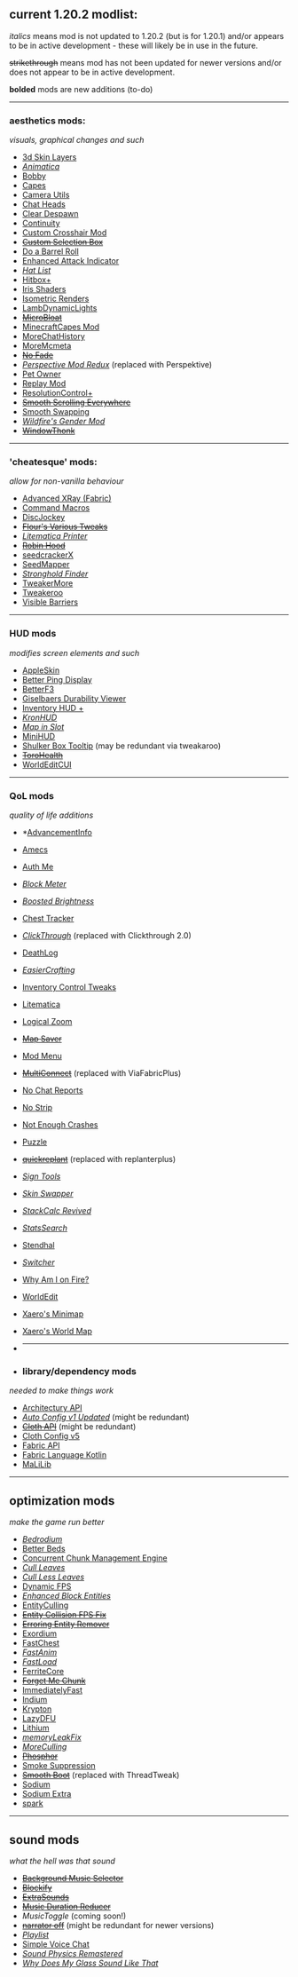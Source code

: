 ## current 1.20.2 modlist:

*italics* means mod is not updated to 1.20.2 (but is for 1.20.1) and/or appears to be in active development - these will likely be in use in the future.

~~strikethrough~~ means mod has not been updated for newer versions and/or does not appear to be in active development.  

**bolded** mods are new additions (to-do)

***
### aesthetics mods: 
*visuals, graphical changes and such*
- [3d Skin Layers](https://modrinth.com/mod/3dskinlayers)
- *[Animatica](https://modrinth.com/mod/animatica)*
- [Bobby](https://modrinth.com/mod/bobby)
- [Capes](https://modrinth.com/mod/capes)
- [Camera Utils](https://modrinth.com/mod/camera-utils)
- [Chat Heads](https://modrinth.com/mod/chat-heads)
- [Clear Despawn](https://modrinth.com/mod/cleardespawn)
- [Continuity](https://modrinth.com/mod/continuity/versions)
- [Custom Crosshair Mod](https://modrinth.com/mod/custom-crosshair-mod)
- <s>[Custom Selection Box](https://modrinth.com/mod/custom-selection-box)</s>
- [Do a Barrel Roll](https://modrinth.com/mod/do-a-barrel-roll)
- [Enhanced Attack Indicator](https://modrinth.com/mod/enhanced-attack-indicator)
- *[Hat List](https://modrinth.com/mod/hatlist)*
- [Hitbox+](https://modrinth.com/mod/hitboxplus)
- [Iris Shaders](https://modrinth.com/mod/iris)
- [Isometric Renders](https://modrinth.com/mod/isometric-renders)
- [LambDynamicLights](https://modrinth.com/mod/lambdynamiclights)
- <s>[MicroBloat](https://modrinth.com/mod/micro-bloat)</s>
- [MinecraftCapes Mod](https://modrinth.com/mod/minecraftcapes)
- [MoreChatHistory](https://modrinth.com/mod/morechathistory)
- [MoreMcmeta](https://modrinth.com/mod/moremcmeta)
- <s>[No Fade](https://modrinth.com/mod/no-fade)</s>
- *[Perspective Mod Redux](https://modrinth.com/mod/perspective-mod-redux)* (replaced with Perspektive)
- [Pet Owner](https://modrinth.com/mod/petowner)
- [Replay Mod](https://modrinth.com/mod/replaymod)
- [ResolutionControl+](https://modrinth.com/mod/resolution-control-plus)
- <s>[Smooth Scrolling Everywhere](https://www.curseforge.com/minecraft/mc-mods/smooth-scrolling-everywhere-fabric)</s>
- [Smooth Swapping](https://modrinth.com/mod/smooth-swapping)
- *[Wildfire's Gender Mod](https://modrinth.com/mod/female-gender)*
- <s>[WindowThonk](https://modrinth.com/mod/windowthonk)</s>

***
### 'cheatesque' mods: 
*allow for non-vanilla behaviour*
- [Advanced XRay (Fabric)](https://www.curseforge.com/minecraft/mc-mods/advanced-xray-fabric-edition)
- [Command Macros](https://modrinth.com/mod/command-macros)
- [DiscJockey](https://modrinth.com/mod/disc-jockey)
- <s>[Flour's Various Tweaks](https://modrinth.com/mod/fvt)</s>
- *[Litematica Printer](https://modrinth.com/mod/litematica-printer)*
- <s>[Robin Hood](https://modrinth.com/mod/robinhood)</s>
- [seedcrackerX](https://github.com/19MisterX98/SeedcrackerX)
- [SeedMapper](https://modrinth.com/mod/seedmapper)
- *[Stronghold Finder](https://modrinth.com/mod/strongholdfinder)*
- [TweakerMore](https://modrinth.com/mod/tweakermore)
- [Tweakeroo](https://www.curseforge.com/minecraft/mc-mods/tweakeroo)
- [Visible Barriers](https://modrinth.com/mod/visiblebarriers)

***
### HUD mods
*modifies screen elements and such*
- [AppleSkin](https://modrinth.com/mod/appleskin)
- [Better Ping Display](https://modrinth.com/mod/better-ping-display-fabric)
- [BetterF3](https://modrinth.com/mod/betterf3)
- [Giselbaers Durability Viewer](https://modrinth.com/mod/durabilityviewer)
- [Inventory HUD +](https://www.curseforge.com/minecraft/mc-mods/inventory-hud-forge)
- *[KronHUD](https://modrinth.com/mod/kronhud)*
- *[Map in Slot](https://modrinth.com/mod/map-in-slot)*
- [MiniHUD](https://www.curseforge.com/minecraft/mc-mods/minihud)
- [Shulker Box Tooltip](https://modrinth.com/mod/shulkerboxtooltip) (may be redundant via tweakaroo)
- <s>[ToroHealth](https://www.curseforge.com/minecraft/mc-mods/torohealth-damage-indicators)</s>
- [WorldEditCUI](https://github.com/EngineHub/WorldEditCUI/releases/)

***
### QoL mods
*quality of life additions*
- *[AdvancementInfo](https://modrinth.com/mod/advancementinfo)
- [Amecs](https://modrinth.com/mod/amecs)
- [Auth Me](https://modrinth.com/mod/auth-me)
- *[Block Meter](https://modrinth.com/mod/blockmeter)*
- *[Boosted Brightness](https://modrinth.com/mod/boosted-brightness)*
- [Chest Tracker](https://modrinth.com/mod/chest-tracker)
- *[ClickThrough](https://modrinth.com/mod/clickthrough)* (replaced with Clickthrough 2.0)
- [DeathLog](https://modrinth.com/mod/deathlog)
- *[EasierCrafting](https://modrinth.com/mod/easiercrafting)*
- [Inventory Control Tweaks](https://modrinth.com/mod/inventory-control-tweaks)
- [Litematica](https://www.curseforge.com/minecraft/mc-mods/litematica)
- [Logical Zoom](https://modrinth.com/mod/logical-zoom)
- <s>[Map Saver](https://modrinth.com/mod/map-saver)</s>
- [Mod Menu](https://modrinth.com/mod/modmenu)
- <s>[MultiConnect](https://modrinth.com/mod/multiconnect)</s> (replaced with ViaFabricPlus)
- [No Chat Reports](https://modrinth.com/mod/no-chat-reports)
- [No Strip](https://modrinth.com/mod/no-strip)
- [Not Enough Crashes](https://modrinth.com/mod/notenoughcrashes)
- [Puzzle](https://modrinth.com/mod/puzzle)
- <s>[quickreplant](https://modrinth.com/mod/quickreplant)</s> (replaced with replanterplus)
- *[Sign Tools](https://www.curseforge.com/minecraft/mc-mods/sign-tools)*
- *[Skin Swapper](https://modrinth.com/mod/skinswapper)*
- *[StackCalc Revived](https://modrinth.com/mod/stackcalc-revived)*
- *[StatsSearch](https://modrinth.com/mod/statssearch)*
- [Stendhal](https://modrinth.com/mod/stendhal)
- *[Switcher](https://modrinth.com/mod/switcher)*
- [Why Am I on Fire?](https://modrinth.com/mod/why-am-i-on-fire)
- [WorldEdit](https://www.curseforge.com/minecraft/mc-mods/worldedit)
- [Xaero's Minimap](https://www.curseforge.com/minecraft/mc-mods/xaeros-minimap)
- [Xaero's World Map](https://www.curseforge.com/minecraft/mc-mods/xaeros-world-map)

- ***
- ### library/dependency mods
*needed to make things work*
- [Architectury API](https://modrinth.com/mod/architectury-api)
- *[Auto Config v1 Updated](https://www.curseforge.com/minecraft/mc-mods/auto-config-updated-api)* (might be redundant)
- <s>[Cloth API](https://www.curseforge.com/minecraft/mc-mods/cloth-api)</s> (might be redundant)
- [Cloth Config v5](https://www.curseforge.com/minecraft/mc-mods/cloth-config)
- [Fabric API](https://modrinth.com/mod/fabric-api)
- [Fabric Language Kotlin](https://modrinth.com/mod/fabric-language-kotlin)
- [MaLiLib](https://www.curseforge.com/minecraft/mc-mods/malilib)

***
## optimization mods
*make the game run better*
- *[Bedrodium](https://modrinth.com/mod/bedrodium)*
- [Better Beds](https://modrinth.com/mod/better-beds)
- [Concurrent Chunk Management Engine](https://modrinth.com/mod/c2me-fabric)
- *[Cull Leaves](https://modrinth.com/mod/cull-leaves)*
- *[Cull Less Leaves](https://modrinth.com/mod/cull-less-leaves)*
- [Dynamic FPS](https://modrinth.com/mod/dynamic-fps)
- *[Enhanced Block Entities](https://modrinth.com/mod/ebe)*
- [EntityCulling](https://modrinth.com/mod/entityculling)
- <s>[Entity Collision FPS Fix](https://modrinth.com/mod/entity-collision-fps-fix)</s>
- <s>[Erroring Entity Remover](https://modrinth.com/mod/erroring-entity-remover)</s>
- [Exordium](https://modrinth.com/mod/exordium)
- [FastChest](https://www.curseforge.com/minecraft/mc-mods/fastchest)
- *[FastAnim](https://modrinth.com/mod/fastanim)*
- *[FastLoad](https://modrinth.com/mod/fastload)*
- [FerriteCore](https://modrinth.com/mod/ferrite-core)
- <s>[Forget Me Chunk](https://modrinth.com/mod/forgetmechunk)</s>
- [ImmediatelyFast](https://modrinth.com/mod/immediatelyfast)
- [Indium](https://modrinth.com/mod/indium)
- [Krypton](https://modrinth.com/mod/krypton)
- [LazyDFU](https://modrinth.com/mod/lazydfu)
- [Lithium](https://modrinth.com/mod/lithium)
- *[memoryLeakFix](https://modrinth.com/mod/memoryleakfix)*
- *[MoreCulling](https://modrinth.com/mod/moreculling)*
- <s>[Phosphor](https://modrinth.com/mod/phosphor)</s>
- [Smoke Suppression](https://modrinth.com/mod/smoke-suppression)
- <s>[Smooth Boot](https://modrinth.com/mod/smoothboot-fabric)</s> (replaced with ThreadTweak)
- [Sodium](https://modrinth.com/mod/sodium)
- [Sodium Extra](https://modrinth.com/mod/sodium-extra)
- [spark](https://modrinth.com/mod/spark)

***
## sound mods
*what the hell was that sound*
- <s>[Background Music Selector](https://modrinth.com/mod/bgmselector)</s>
- <s>[Blockify](https://modrinth.com/mod/blockify)</s>
- <s>[ExtraSounds](https://modrinth.com/mod/extrasounds)</s>
- <s>[Music Duration Reducer](https://www.curseforge.com/minecraft/mc-mods/music-duration-reducer)</s>
- *MusicToggle* (coming soon!)
- <s>[narrator off](https://modrinth.com/mod/narrator-off)</s> (might be redundant for newer versions)
- *[Playlist](https://modrinth.com/mod/playlist)*
- [Simple Voice Chat](https://modrinth.com/plugin/simple-voice-chat)
- *[Sound Physics Remastered](https://modrinth.com/mod/sound-physics-remastered)*
- *[Why Does My Glass Sound Like That](https://modrinth.com/mod/wdmgslt)*
